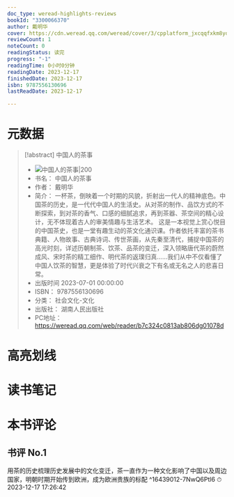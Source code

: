 ```yaml
---
doc_type: weread-highlights-reviews
bookId: "3300066370"
author: 戴明华
cover: https://cdn.weread.qq.com/weread/cover/3/cpplatform_jxcqqfxkm8yddf356qtiuc/t7_cpplatform_jxcqqfxkm8yddf356qtiuc1691115154.jpg
reviewCount: 1
noteCount: 0
readingStatus: 读完
progress: "-1"
readingTime: 0小时0分钟
readingDate: 2023-12-17
finishedDate: 2023-12-17
isbn: 9787556130696
lastReadDate: 2023-12-17

---
```

# 元数据
> [!abstract] 中国人的茶事
> - ![ 中国人的茶事|200](https://cdn.weread.qq.com/weread/cover/3/cpplatform_jxcqqfxkm8yddf356qtiuc/t7_cpplatform_jxcqqfxkm8yddf356qtiuc1691115154.jpg)
> - 书名： 中国人的茶事
> - 作者： 戴明华
> - 简介： 一杯茶，倒映着一个时期的风貌，折射出一代人的精神底色。中国茶的历史，是一代代中国人的生活史。从对茶的制作、品饮方式的不断探索，到对茶的香气、口感的细腻追求，再到茶器、茶空间的精心设计，无不体现着古人的审美情趣与生活艺术。
这是一本视觉上赏心悦目的中国茶史，也是一堂有趣生动的茶文化通识课。作者依托丰富的茶书典籍、人物故事、古典诗词、传世茶画，从先秦至清代，捕捉中国茶的高光时刻，详述历朝制茶、饮茶、品茶的变迁，深入领略唐代茶的蔚然成风、宋时茶的精工细作、明代茶的返璞归真……我们从中不仅看懂了中国人饮茶的智慧，更是体验了时代兴衰之下有名或无名之人的悲喜日常。
> - 出版时间 2023-07-01 00:00:00
> - ISBN： 9787556130696
> - 分类： 社会文化-文化
> - 出版社： 湖南人民出版社
> - PC地址：https://weread.qq.com/web/reader/b7c324c0813ab806dg01078d

# 高亮划线

# 读书笔记

# 本书评论

## 书评 No.1 
用茶的历史梳理历史发展中的文化变迁，茶一直作为一种文化影响了中国以及周边国家，明朝时期开始传到欧洲，成为欧洲贵族的标配 ^16439012-7NwQ6Ptl6
⏱ 2023-12-17 17:26:42
